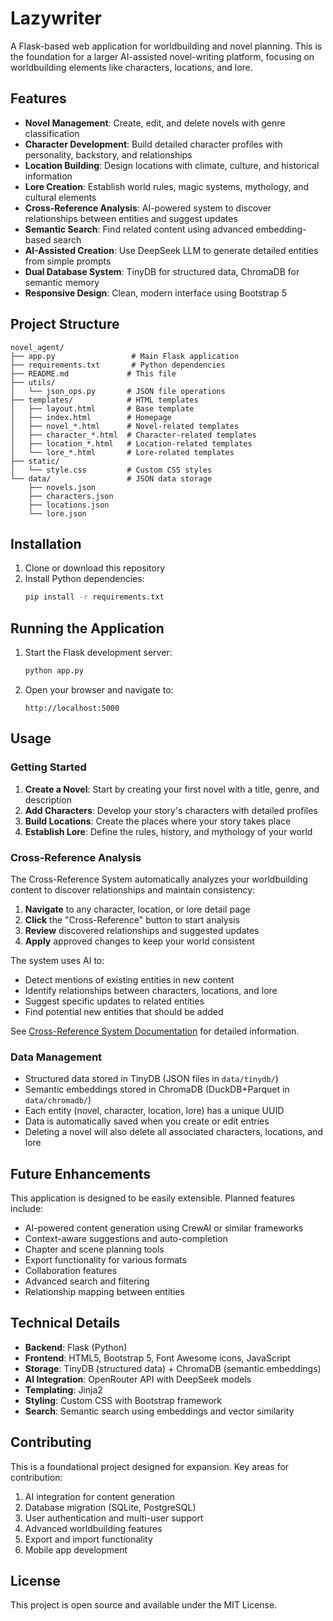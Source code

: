 # Lazywriter

A Flask-based web application for worldbuilding and novel planning. This is the foundation for a larger AI-assisted novel-writing platform, focusing on worldbuilding elements like characters, locations, and lore.

## Features

- **Novel Management**: Create, edit, and delete novels with genre classification
- **Character Development**: Build detailed character profiles with personality, backstory, and relationships
- **Location Building**: Design locations with climate, culture, and historical information
- **Lore Creation**: Establish world rules, magic systems, mythology, and cultural elements
- **Cross-Reference Analysis**: AI-powered system to discover relationships between entities and suggest updates
- **Semantic Search**: Find related content using advanced embedding-based search
- **AI-Assisted Creation**: Use DeepSeek LLM to generate detailed entities from simple prompts
- **Dual Database System**: TinyDB for structured data, ChromaDB for semantic memory
- **Responsive Design**: Clean, modern interface using Bootstrap 5

## Project Structure

```
novel_agent/
├── app.py                 # Main Flask application
├── requirements.txt       # Python dependencies
├── README.md             # This file
├── utils/
│   └── json_ops.py       # JSON file operations
├── templates/            # HTML templates
│   ├── layout.html       # Base template
│   ├── index.html        # Homepage
│   ├── novel_*.html      # Novel-related templates
│   ├── character_*.html  # Character-related templates
│   ├── location_*.html   # Location-related templates
│   └── lore_*.html       # Lore-related templates
├── static/
│   └── style.css         # Custom CSS styles
└── data/                 # JSON data storage
    ├── novels.json
    ├── characters.json
    ├── locations.json
    └── lore.json
```

## Installation

1. Clone or download this repository
2. Install Python dependencies:
   ```bash
   pip install -r requirements.txt
   ```

## Running the Application

1. Start the Flask development server:
   ```bash
   python app.py
   ```

2. Open your browser and navigate to:
   ```
   http://localhost:5000
   ```

## Usage

### Getting Started

1. **Create a Novel**: Start by creating your first novel with a title, genre, and description
2. **Add Characters**: Develop your story's characters with detailed profiles
3. **Build Locations**: Create the places where your story takes place
4. **Establish Lore**: Define the rules, history, and mythology of your world

### Cross-Reference Analysis

The Cross-Reference System automatically analyzes your worldbuilding content to discover relationships and maintain consistency:

1. **Navigate** to any character, location, or lore detail page
2. **Click** the "Cross-Reference" button to start analysis
3. **Review** discovered relationships and suggested updates
4. **Apply** approved changes to keep your world consistent

The system uses AI to:
- Detect mentions of existing entities in new content
- Identify relationships between characters, locations, and lore
- Suggest specific updates to related entities
- Find potential new entities that should be added

See [Cross-Reference System Documentation](docs/cross-reference-system.md) for detailed information.

### Data Management

- Structured data stored in TinyDB (JSON files in `data/tinydb/`)
- Semantic embeddings stored in ChromaDB (DuckDB+Parquet in `data/chromadb/`)
- Each entity (novel, character, location, lore) has a unique UUID
- Data is automatically saved when you create or edit entries
- Deleting a novel will also delete all associated characters, locations, and lore

## Future Enhancements

This application is designed to be easily extensible. Planned features include:

- AI-powered content generation using CrewAI or similar frameworks
- Context-aware suggestions and auto-completion
- Chapter and scene planning tools
- Export functionality for various formats
- Collaboration features
- Advanced search and filtering
- Relationship mapping between entities

## Technical Details

- **Backend**: Flask (Python)
- **Frontend**: HTML5, Bootstrap 5, Font Awesome icons, JavaScript
- **Storage**: TinyDB (structured data) + ChromaDB (semantic embeddings)
- **AI Integration**: OpenRouter API with DeepSeek models
- **Templating**: Jinja2
- **Styling**: Custom CSS with Bootstrap framework
- **Search**: Semantic search using embeddings and vector similarity

## Contributing

This is a foundational project designed for expansion. Key areas for contribution:

1. AI integration for content generation
2. Database migration (SQLite, PostgreSQL)
3. User authentication and multi-user support
4. Advanced worldbuilding features
5. Export and import functionality
6. Mobile app development

## License

This project is open source and available under the MIT License.
